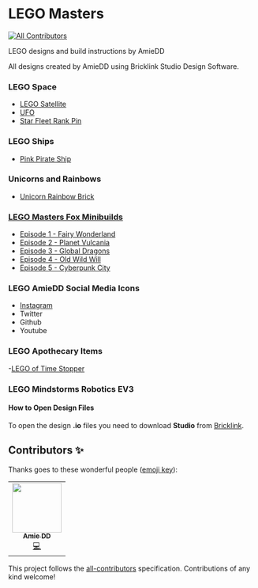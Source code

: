 # LEGO Masters
<!-- ALL-CONTRIBUTORS-BADGE:START - Do not remove or modify this section -->
[![All Contributors](https://img.shields.io/badge/all_contributors-1-orange.svg?style=flat-square)](#contributors-)
<!-- ALL-CONTRIBUTORS-BADGE:END -->
LEGO designs and build instructions by AmieDD

All designs created by AmieDD using Bricklink Studio Design Software. 

### LEGO Space

- [LEGO Satellite](master/LEGO%20Satellite)
- [UFO](master/Spinning%20UFO)
- [Star Fleet Rank Pin](master/LEGO%20Star%20Trek%20Fleet%20Pin)

### LEGO Ships

- [Pink Pirate Ship](master/LEGO%20Pink%20Pirate)

### Unicorns and Rainbows

- [Unicorn Rainbow Brick](master/Unicorn%20Rainbow)

### [LEGO Masters Fox Minibuilds](/LEGO%20Masters%20Fox%20Mini%20Builds)

- [Episode 1 - Fairy Wonderland](/LEGO%20Masters%20Fox%20Mini%20Builds/Episode%201%20-%20Fairy%20Wonderland)
- [Episode 2 - Planet Vulcania](/master/LEGO%20Masters%20Fox%20Mini%20Builds/Episode%202%20-%20Planet%20Vulcania)
- [Episode 3 - Global Dragons](/master/LEGO%20Masters%20Fox%20Mini%20Builds/Episode%203%20-%20Global%20Dragons)
- [Episode 4 - Old Wild Will](/master/LEGO%20Masters%20Fox%20Mini%20Builds/Episode%204%20-%20Old%20Wild%20Will)
- [Episode 5 - Cyberpunk City](/master/LEGO%20Masters%20Fox%20Mini%20Builds/Episode%205%20-%20Cyberpunk%20City)

### LEGO AmieDD Social Media Icons

- [Instagram](/master/LEGO%20AmieDD%20Instagram)
- Twitter
- Github
- Youtube

### LEGO Apothecary Items

-[LEGO of Time Stopper](/master/LEGO%20of%20Time)

### LEGO Mindstorms Robotics EV3


#### How to Open Design Files
To open the design **.io** files you need to download **Studio** from [Bricklink](https://www.bricklink.com/v3/studio/download.page).

## Contributors ✨

Thanks goes to these wonderful people ([emoji key](https://allcontributors.org/docs/en/emoji-key)):

<!-- ALL-CONTRIBUTORS-LIST:START - Do not remove or modify this section -->
<!-- prettier-ignore-start -->
<!-- markdownlint-disable -->
<table>
  <tr>
    <td align="center"><a href="http://www.amiedd.com"><img src="https://avatars3.githubusercontent.com/u/7669428?v=4" width="100px;" alt=""/><br /><sub><b>Amie DD</b></sub></a><br /><a href="https://github.com/AmieDD/LEGO-Masters/commits?author=AmieDD" title="Code">💻</a></td>
  </tr>
</table>

<!-- markdownlint-enable -->
<!-- prettier-ignore-end -->
<!-- ALL-CONTRIBUTORS-LIST:END -->

This project follows the [all-contributors](https://github.com/all-contributors/all-contributors) specification. Contributions of any kind welcome!
